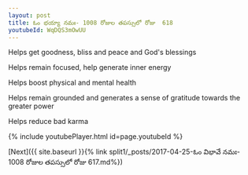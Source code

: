```yaml
---
layout: post
title: ఓం భయ్యా నమః- 1008 రోజుల తపస్సులో రోజు  618
youtubeId: WqDQS3mOwUU
---
```

 
 
Helps get goodness, bliss and peace and God's blessings
 
Helps remain focused, help generate inner energy 
 
Helps boost physical and mental health 
 
Helps remain grounded and generates a sense of gratitude towards the greater power 
 
Helps reduce bad karma
 
 
 
 


{% include youtubePlayer.html id=page.youtubeId %}
 
[Next]({{ site.baseurl }}{% link  split1/_posts/2017-04-25-ఓం విభావే నమః- 1008 రోజుల తపస్సులో రోజు  617.md%})
 

